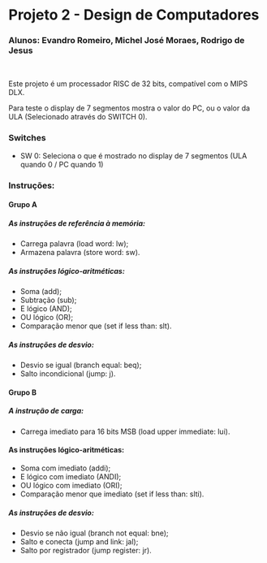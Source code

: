 # Projeto 2 - Design de Computadores
### Alunos: Evandro Romeiro, Michel José Moraes, Rodrigo de Jesus
<br />

Este projeto é um processador RISC de 32 bits, compatível com o MIPS DLX. </br>

Para teste o display de 7 segmentos mostra o valor do PC, ou o valor da ULA (Selecionado através do SWITCH 0).


### Switches
<ul>
  <li>SW 0: Seleciona o que é mostrado no display de 7 segmentos (ULA quando 0 / PC quando 1) </li>
</ul>


### Instruções:

#### Grupo A

##### As instruções de referência à memória:
<ul>

<li> Carrega palavra (load word: lw); </li>

<li> Armazena palavra (store word: sw). </li>

</ul>

##### As instruções lógico-aritméticas:
<ul>

<li> Soma (add); </li> 

<li> Subtração (sub); </li> 

<li> E lógico (AND); </li> 

<li> OU lógico (OR); </li> 

<li> Comparação menor que (set if less than: slt). </li> 

</ul>


##### As instruções de desvio:
<ul>
<li> Desvio se igual (branch equal: beq); </li>

<li> Salto incondicional (jump: j). </li>
</ul> 

#### Grupo B

##### A instrução de carga:
<ul>

<li> Carrega imediato para 16 bits MSB (load upper immediate: lui). </li> 
</ul>

#### As instruções lógico-aritméticas:
<ul>

<li> Soma com imediato (addi); </li> 

<li> E lógico com imediato (ANDI); </li> 

<li> OU lógico com imediato (ORI); </li> 

<li> Comparação menor que imediato (set if less than: slti). </li> 
</ul>

##### As instruções de desvio:
<ul>

<li> Desvio se não igual (branch not equal: bne); </li> 

<li> Salto e conecta (jump and link: jal); </li> 

<li> Salto por registrador (jump register: jr). </li> 

</ul>


